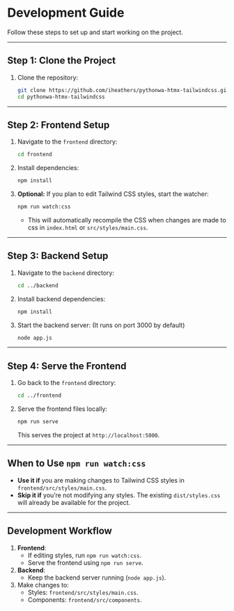 # **Development Guide**

Follow these steps to set up and start working on the project.

---

## **Step 1: Clone the Project**

1. Clone the repository:
   ```bash
   git clone https://github.com/iheathers/pythonwa-htmx-tailwindcss.git
   cd pythonwa-htmx-tailwindcss
   ```

---

## **Step 2: Frontend Setup**

1. Navigate to the `frontend` directory:
   ```bash
   cd frontend
   ```

2. Install dependencies:
   ```bash
   npm install
   ```

3. **Optional:** If you plan to edit Tailwind CSS styles, start the watcher:
   ```bash
   npm run watch:css
   ```

   - This will automatically recompile the CSS when changes are made to css in `index.html` or `src/styles/main.css`.

---

## **Step 3: Backend Setup**

1. Navigate to the `backend` directory:
   ```bash
   cd ../backend
   ```

2. Install backend dependencies:
   ```bash
   npm install
   ```

3. Start the backend server: (It runs on port 3000 by default)
   ```bash
   node app.js
   ```

---

## **Step 4: Serve the Frontend**

1. Go back to the `frontend` directory:
   ```bash
   cd ../frontend
   ```

2. Serve the frontend files locally:
   ```bash
   npm run serve
   ```

   This serves the project at `http://localhost:5000`.

---

## **When to Use `npm run watch:css`**

- **Use it if** you are making changes to Tailwind CSS styles in `frontend/src/styles/main.css`.
- **Skip it if** you’re not modifying any styles. The existing `dist/styles.css` will already be available for the project.

---

## **Development Workflow**

1. **Frontend**:
   - If editing styles, run `npm run watch:css`.
   - Serve the frontend using `npm run serve`.
2. **Backend**:
   - Keep the backend server running (`node app.js`).
3. Make changes to:
   - Styles: `frontend/src/styles/main.css`.
   - Components: `frontend/src/components`.
